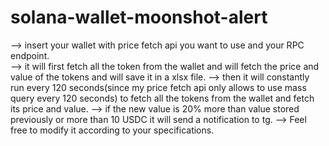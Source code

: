 # solana-wallet-moonshot-alert
--> insert your wallet with price fetch api you want to use and your RPC endpoint.<br>
--> it will first fetch all the token from the wallet and will fetch the price and value of the tokens and will save it in a xlsx file.
--> then it will constantly run every 120 seconds(since my price fetch api only allows to use mass query every 120 seconds) to fetch all the tokens from the wallet and fetch its price and value.
--> if the new value is 20% more than value stored previously or more than 10 USDC it will send a notification to tg.
--> Feel free to modify it according to your specifications.
